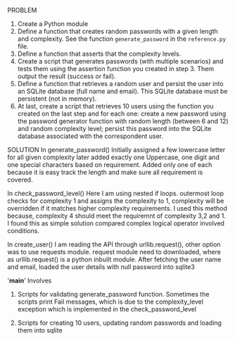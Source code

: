 PROBLEM 
1. Create a Python module
2. Define a function that creates random passwords with a given length and complexity. See the function `generate_password` in the `reference.py` file.
3. Define a function that asserts that the complexity levels. 
4. Create a script that generates passwords (with multiple scenarios) and tests them using the assertion function you created in step 3. Them output the result (success or fail).
5. Define a function that retrieves a random user and persist the user into an SQLite database (full name and email). This SQLite database must be persistent (not in memory).
6. At last, create a script that retrieves 10 users using the function you created on the last step and for each one: create a new password using the password generator function with random length (between 6 and 12) and random complexity level; persist this password into the SQLite database associated with the correspondent user.

SOLUTION 
In generate_password()
  Initially assigned a few lowercase letter for all given complexity
  later added exactly one Uppercase, one digit and  one special characters based on requirement.
  Added only one of each because it is easy track the length and make sure all requirement is covered.

In check_password_level()
Here I am using nested if loops.
outermost loop checks for complexity 1 and assigns the complexity to 1,
complexity will be overridden if it matches higher complexity requirements.
I used this method because, complexity 4 should meet the requiremnt of complexity 3,2 and 1.
I found this as simple solution compared complex logical operator involved conditions.

In create_user()
I am reading the API through urllib.request(), other option was to use requests module.
request module need to downloaded, where as urllib.request() is a python inbuilt module.
After fetching the user name and email, loaded the user details with null password into sqlite3

'__main__'
Involves

1. Scripts for validating generate_password function.
  Sometimes the scripts print Fail messages, which is due to the complexity_level
  exception which is implemented in the check_password_level

2. Scripts for creating 10 users, updating random passwords and loading them into sqlite 
